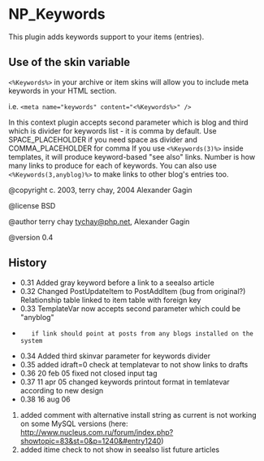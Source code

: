 NP_Keywords
====================

This plugin adds keywords support to your items (entries).

Use of the skin variable
----------------------
`<%Keywords%>` in your archive or item skins will
allow you to include meta keywords in your HTML <HEAD> section.

i.e. `<meta name="keywords" content="<%Keywords%>" />`

In this context plugin accepts second parameter which is blog and third which is divider for keywords
list - it is comma by default. Use SPACE_PLACEHOLDER if you need space as divider
and COMMA_PLACEHOLDER for comma
If you use `<%Keywords(3)%>` inside templates, it will produce keyword-based "see also" links.
Number is how many links to produce for each of keywords.
You can also use `<%Keywords(3,anyblog)%>` to make links to other blog's entries too.

@copyright c. 2003, terry chay, 2004 Alexander Gagin

@license BSD

@author  terry chay <tychay@php.net>, Alexander Gagin

@version 0.4

History
----------------------
*  0.31 Added gray keyword before a link to a seealso article
*  0.32 Changed PostUpdateItem to PostAddItem (bug from original?)
       Relationship table linked to item table with foreign key
*  0.33 TemplateVar now accepts second parameter which could be "anyblog"
*        if link should point at posts from any blogs installed on the system
*  0.34 Added third skinvar parameter for keywords divider
*  0.35 added idraft=0 check at templatevar to not show links to drafts
*  0.36 20 feb 05 fixed not closed input tag
*  0.37 11 apr 05 changed keywords printout format in temlatevar according to new design
*  0.38 16 aug 06
 1. added comment with alternative install string as current is not working on some MySQL versions (here: http://www.nucleus.com.ru/forum/index.php?showtopic=83&st=0&p=1240&#entry1240)
 2. added itime check to not show in seealso list future articles
